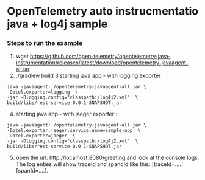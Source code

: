 # OpenTelemetry auto instrucmentatio java + log4j sample

### Steps to run the example

1. wget https://github.com/open-telemetry/opentelemetry-java-instrumentation/releases/latest/download/opentelemetry-javaagent-all.jar
2. ./gradlew build
3.starting java app - with logging exporter

 
 ``` 
 java -javaagent:./opentelemetry-javaagent-all.jar \
 -Dotel.exporter=logging  \
 -jar -Dlogging.config="classpath:/log4j2.xml"  \
 build/libs/rest-service-0.0.1-SNAPSHOT.jar
 ```
 
4. starting java app - with jaeger exporter : 
 
 ```
 java -javaagent:./opentelemetry-javaagent-all.jar \
 -Dotel.exporter.jaeger.service.name=sample-app  \
 -Dotel.exporter=jaeger  \
 -jar -Dlogging.config="classpath:/log4j2.xml"  \
 build/libs/rest-service-0.0.1-SNAPSHOT.jar
 ```
5. open the url: http://localhost:8080/greeting and look at the console logs. The log enties will show traceId and spandId like this: [traceId=....] [spanId=....].

